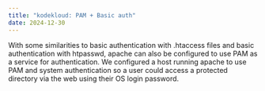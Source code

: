 ```yaml
---
title: "kodekloud: PAM + Basic auth"
date: 2024-12-30
---
```

With some similarities to basic authentication with .htaccess files and basic authentication with htpasswd, apache can also be configured to use PAM as a service for authentication.
We configured a host running apache to use PAM and system authentication so a user could access a protected directory via the web using their OS login password.
